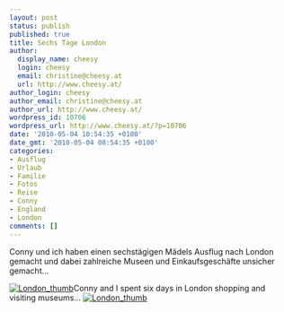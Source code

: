 ```yaml
---
layout: post
status: publish
published: true
title: Sechs Tage London
author:
  display_name: cheesy
  login: cheesy
  email: christine@cheesy.at
  url: http://www.cheesy.at/
author_login: cheesy
author_email: christine@cheesy.at
author_url: http://www.cheesy.at/
wordpress_id: 10706
wordpress_url: http://www.cheesy.at/?p=10706
date: '2010-05-04 10:54:35 +0100'
date_gmt: '2010-05-04 08:54:35 +0100'
categories:
- Ausflug
- Urlaub
- Familie
- Fotos
- Reise
- Conny
- England
- London
comments: []
---
```

<!--:de-->Conny und ich haben einen sechstägigen Mädels Ausflug nach London gemacht und dabei zahlreiche Museen und Einkaufsgeschäfte unsicher gemacht...
[![](http://www.cheesy.at/wp-content/uploads/2010/05/sechs-tage-london/London_thumb.jpg "London\_thumb")](http://www.cheesy.at/photos/urlaub/fruehling-in-london/)<!--:--><!--:en-->Conny and I spent six days in London shopping and visiting museums...
[![](http://www.cheesy.at/wp-content/uploads/2010/05/sechs-tage-london/London_thumb.jpg "London\_thumb")](http://www.cheesy.at/photos/urlaub/fruehling-in-london/)<!--:-->
